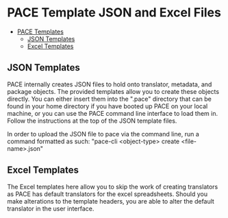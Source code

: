 # PACE Template JSON and Excel Files

- [PACE Templates](#pace-templates)
  - [JSON Templates](#json-templates)
  - [Excel Templates](#excel-templates)

## JSON Templates
PACE internally creates JSON files to hold onto translator, metadata, and package objects. The provided templates allow you to create these objects directly. You can either insert them into the ".pace" directory that can be found in your home directory if you have booted up PACE on your local machine, or you can use the PACE command line interface to load them in. Follow the instructions at the top of the JSON template files.

In order to upload the JSON file to pace via the command line, run a command formatted as such: \"pace-cli \<object-type\> create \<file-name\>.json"

## Excel Templates
The Excel templates here allow you to skip the work of creating translators as PACE has default translators for the excel spreadsheets. Should you make alterations to the template headers, you are able to alter the default translator in the user interface.
